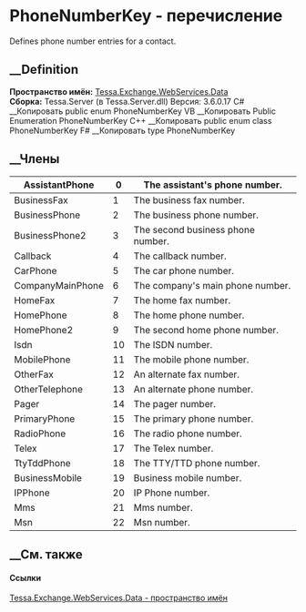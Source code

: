 # PhoneNumberKey - перечисление
Defines phone number entries for a contact.
## __Definition
 **Пространство имён:**
[Tessa.Exchange.WebServices.Data](N_Tessa_Exchange_WebServices_Data.htm)  
 **Сборка:** Tessa.Server (в Tessa.Server.dll) Версия: 3.6.0.17
C# __Копировать
     public enum PhoneNumberKey
VB __Копировать
     Public Enumeration PhoneNumberKey
C++ __Копировать
     public enum class PhoneNumberKey
F# __Копировать
     type PhoneNumberKey
##  __Члены
AssistantPhone| 0|  The assistant's phone number.  
---|---|---  
BusinessFax| 1|  The business fax number.  
BusinessPhone| 2|  The business phone number.  
BusinessPhone2| 3|  The second business phone number.  
Callback| 4|  The callback number.  
CarPhone| 5|  The car phone number.  
CompanyMainPhone| 6|  The company's main phone number.  
HomeFax| 7|  The home fax number.  
HomePhone| 8|  The home phone number.  
HomePhone2| 9|  The second home phone number.  
Isdn| 10|  The ISDN number.  
MobilePhone| 11|  The mobile phone number.  
OtherFax| 12|  An alternate fax number.  
OtherTelephone| 13|  An alternate phone number.  
Pager| 14|  The pager number.  
PrimaryPhone| 15|  The primary phone number.  
RadioPhone| 16|  The radio phone number.  
Telex| 17|  The Telex number.  
TtyTddPhone| 18|  The TTY/TTD phone number.  
BusinessMobile| 19|  Business mobile number.  
IPPhone| 20|  IP Phone number.  
Mms| 21|  Mms number.  
Msn| 22|  Msn number.  
## __См. также
#### Ссылки
[Tessa.Exchange.WebServices.Data - пространство
имён](N_Tessa_Exchange_WebServices_Data.htm)
